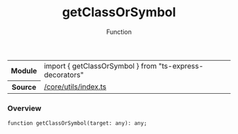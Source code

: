 
<header class="symbol-info-header"><h1 id="getclassorsymbol">getClassOrSymbol</h1><label class="symbol-info-type-label function">Function</label></header>
<!-- summary -->
<section class="symbol-info"><table class="is-full-width"><tbody><tr><th>Module</th><td><div class="lang-typescript"><span class="token keyword">import</span> { getClassOrSymbol }&nbsp;<span class="token keyword">from</span>&nbsp;<span class="token string">"ts-express-decorators"</span></div></td></tr><tr><th>Source</th><td><a href="https://github.com/Romakita/ts-express-decorators/blob/v3.4.2/src//core/utils/index.ts#L0-L0">/core/utils/index.ts</a></td></tr></tbody></table></section>
<!-- overview -->


### Overview


<pre><code class="typescript-lang ">function <span class="token function">getClassOrSymbol</span><span class="token punctuation">(</span>target<span class="token punctuation">:</span> <span class="token keyword">any</span><span class="token punctuation">)</span><span class="token punctuation">:</span> <span class="token keyword">any</span><span class="token punctuation">;</span></code></pre>


<!-- Parameters -->

<!-- Description -->

<!-- Members -->

